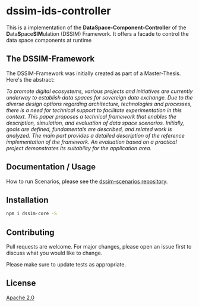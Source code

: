 # dssim-ids-controller

This is a implementation of the **DataSpace-Component-Controller** of the **D**ata**S**pace**SIM**ulation (DSSIM) Framework. It offers a facade to control the data space components at runtime

## The DSSIM-Framework

The DSSIM-Framework was initially created as part of a Master-Thesis. Here's the abstract:

_To promote digital ecosystems, various projects and initiatives are currently underway to establish data spaces for sovereign data exchange. Due to the diverse design options regarding architecture, technologies and processes, there is a need for technical support to facilitate experimentation in this context. This paper proposes a technical framework that enables the description, simulation, and evaluation of data space scenarios. Initially, goals are defined, fundamentals are described, and related work is analyzed. The main part provides a detailed description of the reference implementation of the framework. An evaluation based on a practical project demonstrates its suitability for the application area._

## Documentation / Usage

How to run Scenarios, please see the [dssim-scenarios repository](https://todo.de).

## Installation

```bash
npm i dssim-core -S
```

## Contributing

Pull requests are welcome. For major changes, please open an issue first to discuss what you would like to change.

Please make sure to update tests as appropriate.

## License

[Apache 2.0](https://www.apache.org/licenses/LICENSE-2.0.txt)
